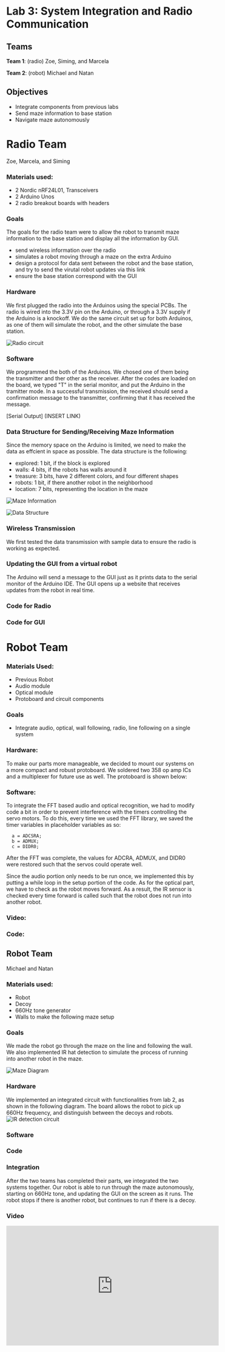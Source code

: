 # Lab 3: System Integration and Radio Communication
## Teams

**Team 1**: (radio) Zoe, Siming, and Marcela

**Team 2**: (robot) Michael and Natan

## Objectives

* Integrate components from previous labs
* Send maze information to base station
* Navigate maze autonomously

# Radio Team

Zoe, Marcela, and Siming 

### Materials used:
* 2 Nordic nRF24L01, Transceivers
* 2 Arduino Unos
* 2 radio breakout boards with headers

### Goals
The goals for the radio team were to allow the robot to transmit maze information to the base station and display all the information by GUI. 
* send wireless information over the radio
* simulates a robot moving through a maze on the extra Arduino
* design a protocol for data sent between the robot and the base station, and try to send the virutal robot updates via this link
* ensure the base station correspond with the GUI

### Hardware

We first plugged the radio into the Arduinos using the special PCBs. The radio is wired into the 3.3V pin on the Arduino, or through a 3.3V supply if the Arduino is a knockoff. We do the same circuit set up for both Arduinos, as one of them will simulate the robot, and the other  simulate the base station. 

![Radio circuit](https://snag.gy/Rs1Zdq.jpg)

### Software 

We programmed the both of the Arduinos. We chosed one of them being the transmitter and ther other as the receiver. After the codes are loaded on the board, we typed "T" in the serial monitor, and put the Arduino in the tramitter mode. In a successful transmission, the received should send a confirmation message to the transmitter, confirming that it has received the message. 

[Serial Output] (INSERT LINK)

### Data Structure for Sending/Receiving Maze Information

Since the memory space on the Arduino is limited, we need to make the data as effcient in space as possible. The data structure is the following:

* explored: 1 bit, if the block is explored
* walls: 4 bits, if the robots has walls around it
* treasure: 3 bits, have 2 different colors, and four different shapes
* robots: 1 bit, if there another robot in the neighborhood
* location: 7 bits, representing the location in the maze

![Maze Information](https://snag.gy/EgoWxF.jpg)

![Data Structure](https://snag.gy/tlwBLu.jpg)

### Wireless Transmission
We first tested the data transmission with sample data to ensure the radio is working as expected. 

                  
### Updating the GUI from a virtual robot 
The Arduino will send a message to the GUI just as it prints data to the serial monitor of the Arduino IDE. The GUI opens up a website that receives updates from the robot in real time. 
                  
### Code for Radio

### Code for GUI
                  
                  

                  
                  
                  
                  
                  
                  

# Robot Team
### Materials Used:
* Previous Robot
* Audio module
* Optical module
* Protoboard and circuit components

### Goals
* Integrate audio, optical, wall following, radio, line following on a single system

### Hardware:
To make our parts more manageable, we decided to mount our systems on a more compact and robust protoboard. We soldered two 358 op amp ICs and a multiplexer for future use as well.  The protoboard is shown below:

### Software: 
To integrate the FFT based audio and optical recognition, we had to modify code a bit in order to prevent interference with the timers controlling the servo motors.  To do this, every time we used the FFT library, we saved the timer variables in placeholder variables as so:

~~~
  a = ADCSRA;
  b = ADMUX;
  c = DIDR0;
~~~

After the FFT was complete, the values for ADCRA, ADMUX, and DIDR0 were restored such that the servos could operate well.

Since the audio portion only needs to be run once, we implemented this by putting a while loop in the setup portion of the code.  As for the optical part, we have to check as the robot moves forward.  As a result, the IR sensor is checked every time forward is called such that the robot does not run into another robot.

### Video:


### Code: 

## Robot Team

Michael and Natan

### Materials used:
* Robot
* Decoy
* 660Hz tone generator
* Walls to make the following maze setup


### Goals
We made the robot go through the maze on the line and following the wall. We also implemented IR hat detection to simulate the process of running into another robot in the maze. 

![Maze Diagram](https://snag.gy/YankGH.jpg)

### Hardware
We implemented an integrated circuit with functionalities from lab 2, as shown in the following diagram. The board allows the robot to pick up 660Hz frequency, and distinguish between the decoys and robots. 
![IR detection circuit](https://snag.gy/kgXlA9.jpg)

### Software

### Code

### Integration
After the two teams has completed their parts, we integrated the two systems together. Our robot is able to run through the maze autonomously, starting on 660Hz tone, and updating the GUI on the screen as it runs. The robot stops if there is another robot, but continues to run if there is a decoy. 

### Video
<iframe width="560" height="315" src="https://www.youtube.com/embed/Orb9eo7mNDc" frameborder="0" allow="autoplay; encrypted-media" allowfullscreen></iframe>

